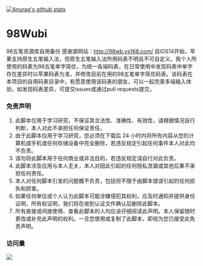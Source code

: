 [![Anurag's github stats](https://github-readme-stats.vercel.app/api?username=MisterGlasses&show_icons=true)](https://github.com/anuraghazra/github-readme-stats)

# 98Wubi
98五笔资源库自用备份
感谢源网站：http://98wb.ys168.com/
自iOS14开始，苹果支持原生五笔输入法，但原生五笔输入法所用码表不明且不可自定义。我个人所使用的码表为98五笔单字简优，为统一各端码表，在日常使用中发现码表中单字存在差异时以苹果码表为准，并修改目前在用的98五笔单字简优码表。该码表在本项目的自用码表目录中，有愿意使用该码表的朋友，可以一起完善多端输入体验，如发现码表差异，可提交issues或通过pull requests提交。

### 免责声明

1. 此脚本仅用于学习研究，不保证其合法性、准确性、有效性，请根据情况自行判断，本人对此不承担任何保证责任。
2. 由于此脚本仅用于学习研究，您必须在下载后 24 小时内将所有内容从您的计算机或手机或任何存储设备中完全删除，若违反规定引起任何事件本人对此均不负责。
3. 请勿将此脚本用于任何商业或非法目的，若违反规定请自行对此负责。
4. 此脚本涉及应用与本人无关，本人对因此引起的任何隐私泄漏或其他后果不承担任何责任。
5. 本人对任何脚本引发的问题概不负责，包括但不限于由脚本错误引起的任何损失和损害。
6. 如果任何单位或个人认为此脚本可能涉嫌侵犯其权利，应及时通知并提供身份证明，所有权证明，我们将在收到认证文件确认后删除此脚本。
7. 所有直接或间接使用、查看此脚本的人均应该仔细阅读此声明。本人保留随时更改或补充此声明的权利。一旦您使用或复制了此脚本，即视为您已接受此免责声明。

### 访问量

![](http://profile-counter.glitch.me/MisterGlasses/count.svg)
